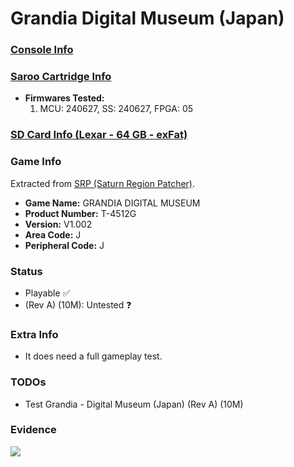 # Grandia Digital Museum (Japan)

### [Console Info](../../../../../Info/Consoles/VA13/README.md)

### [Saroo Cartridge Info](../../../../../Info/Cartridges/RetroGameParadiseStore/1.32F/README.md)

- <b>Firmwares Tested:</b>
  1. MCU: 240627, SS: 240627, FPGA: 05

### [SD Card Info (Lexar - 64 GB - exFat)](../../../../../Info/SdCards/Lexar/64GB/exfat/README.md)

### Game Info

Extracted from [SRP (Saturn Region Patcher)](https://segaxtreme.net/resources/saturn-region-patcher.81/download).

- <b>Game Name:</b> GRANDIA DIGITAL MUSEUM
- <b>Product Number:</b> T-4512G
- <b>Version:</b> V1.002
- <b>Area Code:</b> J
- <b>Peripheral Code:</b> J

### Status

- Playable :white_check_mark:
- (Rev A) (10M): Untested :question:

### Extra Info

- It does need a full gameplay test.

### TODOs

- Test Grandia - Digital Museum (Japan) (Rev A) (10M)

### Evidence

[![](https://img.youtube.com/vi/hxHHchfZ3Y0/0.jpg)](https://www.youtube.com/watch?v=hxHHchfZ3Y0)
